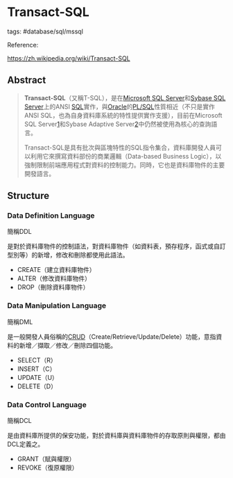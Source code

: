 # Transact-SQL

tags: #database/sql/mssql

Reference:

<https://zh.wikipedia.org/wiki/Transact-SQL>

## Abstract

> **Transact-SQL**（又稱T-SQL），是在[Microsoft SQL Server](https://zh.wikipedia.org/wiki/Microsoft_SQL_Server)和[Sybase SQL Server](https://zh.wikipedia.org/wiki/Adaptive_Server_Enterprise)上的ANSI [SQL](https://zh.wikipedia.org/wiki/SQL)實作，與[Oracle](https://zh.wikipedia.org/wiki/Oracle)的[PL/SQL](https://zh.wikipedia.org/wiki/PL/SQL)性質相近（不只是實作ANSI SQL，也為自身資料庫系統的特性提供實作支援），目前在Microsoft SQL Server[1](https://zh.wikipedia.org/wiki/Transact-SQL#cite_note-1)和Sybase Adaptive Server[2](https://zh.wikipedia.org/wiki/Transact-SQL#cite_note-2)中仍然被使用為核心的查詢語言。
>
> Transact-SQL是具有批次與區塊特性的SQL指令集合，資料庫開發人員可以利用它來撰寫資料部份的商業邏輯（Data-based Business Logic），以強制限制前端應用程式對資料的控制能力。同時，它也是資料庫物件的主要開發語言。

## Structure

### Data Definition Language

簡稱DDL

是對於資料庫物件的控制語法，對資料庫物件（如資料表，預存程序，函式或自訂型別等）的新增，修改和刪除都使用此語法。

- CREATE（建立資料庫物件）
- ALTER（修改資料庫物件）
- DROP（刪除資料庫物件）

### Data Manipulation Language

簡稱DML

是一般開發人員俗稱的[CRUD](https://zh.wikipedia.org/wiki/CRUD)（Create/Retrieve/Update/Delete）功能，意指資料的新增／擷取／修改／刪除四個功能。

- SELECT（R）
- INSERT（C）
- UPDATE（U）
- DELETE（D）

### Data Control Language

簡稱DCL

是由資料庫所提供的保安功能，對於資料庫與資料庫物件的存取原則與權限，都由DCL定義之。

- GRANT（賦與權限）
- REVOKE（復原權限）

